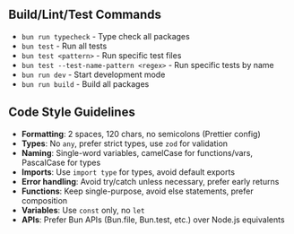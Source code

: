## Build/Lint/Test Commands

- `bun run typecheck` - Type check all packages
- `bun test` - Run all tests
- `bun test <pattern>` - Run specific test files
- `bun test --test-name-pattern <regex>` - Run specific tests by name
- `bun run dev` - Start development mode
- `bun run build` - Build all packages

## Code Style Guidelines

- **Formatting**: 2 spaces, 120 chars, no semicolons (Prettier config)
- **Types**: No `any`, prefer strict types, use `zod` for validation
- **Naming**: Single-word variables, camelCase for functions/vars, PascalCase for types
- **Imports**: Use `import type` for types, avoid default exports
- **Error handling**: Avoid try/catch unless necessary, prefer early returns
- **Functions**: Keep single-purpose, avoid else statements, prefer composition
- **Variables**: Use `const` only, no `let`
- **APIs**: Prefer Bun APIs (Bun.file, Bun.test, etc.) over Node.js equivalents
